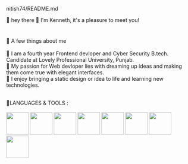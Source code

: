 nitish74/README.md

:link: hey there :clap: I'm Kenneth, it's a pleasure to meet you!<br />
#
:link: A few things about me <br /> <br/>
   :small_blue_diamond: I am a fourth year Frontend devloper and Cyber Security B.tech. Candidate at Lovely Professional University, Punjab. <br>
   :small_blue_diamond: My passion for Web devloper lies with dreaming up ideas and making them come true with elegant interfaces. <br>
   :small_blue_diamond: I enjoy bringing a static design or idea to life and learning new technologies.
   <br><br>
   
:link:LANGUAGES & TOOLS : <br> <br>
<img src="https://user-images.githubusercontent.com/73831063/211901159-672f6a29-081b-4bc8-b687-8fe332c75650.png" width="60" height="60">
<img src="https://user-images.githubusercontent.com/73831063/211901197-83763a9e-8c62-4dd4-bdee-4ef77ba7143d.png" width="60" height="60">
<img src="https://user-images.githubusercontent.com/73831063/211901997-3145f45a-9acc-4f39-a4e3-03a71a874334.png" width="60" height="60">
<img src="https://user-images.githubusercontent.com/73831063/211902014-ab68a8b7-89a5-4011-a7aa-f19223d76c5f.png" width="60" height="60">
<img src="https://user-images.githubusercontent.com/73831063/211902036-f6b4b7e3-0081-466e-98dd-28c2eca2ef08.png" width="60" height="60">
<img src="https://user-images.githubusercontent.com/73831063/211902057-4e720f23-baba-4750-a8da-aa13419b260c.png" width="60" height="60">
<img src="https://user-images.githubusercontent.com/73831063/211902096-c4bfd30c-858d-4ea6-9eb1-14ea27fbbbb7.png" width="60" height="60">
<img src="https://user-images.githubusercontent.com/73831063/211902118-b537b074-1d83-4cc3-8f97-89688a97bfcd.png" width="60" height="60">

